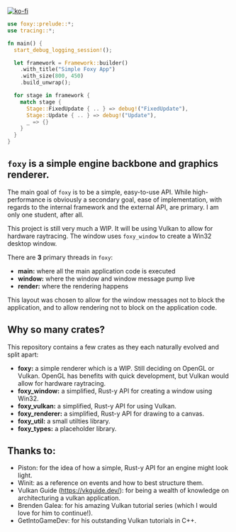 [![ko-fi](https://ko-fi.com/img/githubbutton_sm.svg)](https://ko-fi.com/R6R8PGIU6)

```rust
use foxy::prelude::*;
use tracing::*;

fn main() {
  start_debug_logging_session!();

  let framework = Framework::builder()
    .with_title("Simple Foxy App")
    .with_size(800, 450)
    .build_unwrap();

  for stage in framework {
    match stage {
      Stage::FixedUpdate { .. } => debug!("FixedUpdate"),
      Stage::Update { .. } => debug!("Update"),
      _ => {}
    }
  }
}
```
## `foxy` is a simple engine backbone and graphics renderer.

The main goal of `foxy` is to be a simple, easy-to-use API. While high-performance is obviously a secondary goal, ease of implementation, with regards to the internal framework and the external API, are primary. I am only one student, after all.

This project is still very much a WIP. It will be using Vulkan to allow for hardware raytracing. The window uses `foxy_window` to create a Win32 desktop window. 

There are **3** primary threads in `foxy`:

* **main:** where all the main application code is executed
* **window:** where the window and window message pump live
* **render:** where the rendering happens

This layout was chosen to allow for the window messages not to block the application, and to allow rendering not to block on the application code.

## Why so many crates?

This repository contains a few crates as they each naturally evolved and split apart:

* **foxy:** a simple renderer which is a WIP. Still deciding on OpenGL or Vulkan. OpenGL has benefits with quick development, but Vulkan would allow for hardware raytracing.
* **foxy_window:** a simplified, Rust-y API for creating a window using Win32.
* **foxy_vulkan:** a simplified, Rust-y API for using Vulkan.
* **foxy_renderer:** a simplified, Rust-y API for drawing to a canvas.
* **foxy_util:** a small utilties library.
* **foxy_types:** a placeholder library.

## Thanks to:
* Piston: for the idea of how a simple, Rust-y API for an engine might look light.
* Winit: as a reference on events and how to best structure them.
* Vulkan Guide (https://vkguide.dev/): for being a wealth of knowledge on architecturing a vulkan application.
* Brenden Galea: for his amazing Vulkan tutorial series (which I would love for him to continue!).
* GetIntoGameDev: for his outstanding Vulkan tutorials in C++.
